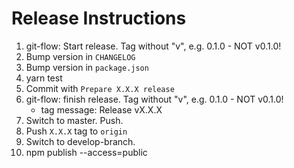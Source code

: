 # Release Instructions

  1. git-flow: Start release. Tag without "v", e.g. 0.1.0 - NOT v0.1.0!
  2. Bump version in `CHANGELOG`
  3. Bump version in `package.json`
  4. yarn test
  6. Commit with `Prepare X.X.X release`
  7. git-flow: finish release. Tag without "v", e.g. 0.1.0 - NOT v0.1.0!
     - tag message: Release vX.X.X
  8. Switch to master. Push.
  9. Push `X.X.X` tag to `origin`
  10. Switch to develop-branch.
  11. npm publish --access=public
